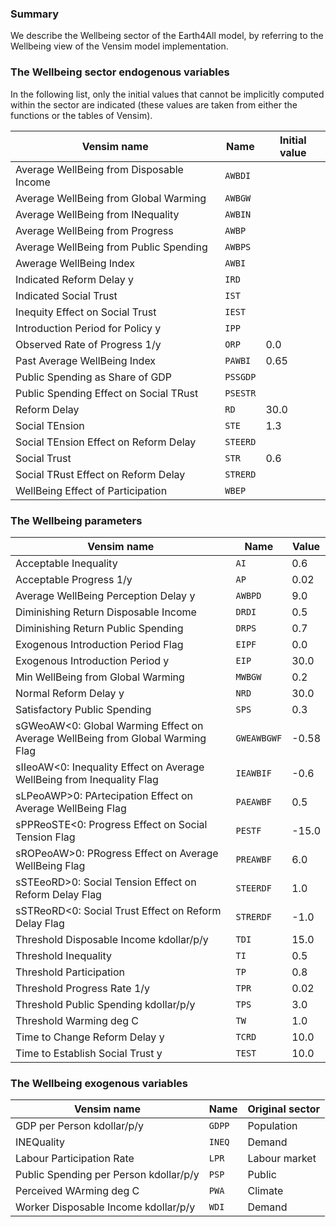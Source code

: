 ### Summary
We describe the Wellbeing sector of the Earth4All model, by referring to the Wellbeing view of the Vensim model implementation.

### The Wellbeing sector endogenous variables

In the following list, only the initial values that cannot be implicitly computed within the sector are indicated (these values are taken from either the functions or the tables of Vensim).

| Vensim name | Name | Initial value |
| --- | --- | --- |
| Average WellBeing from Disposable Income | `AWBDI` |  |
| Average WellBeing from Global Warming | `AWBGW` |  |
| Average WellBeing from INequality | `AWBIN` |  |
| Average WellBeing from Progress | `AWBP` |  |
| Average WellBeing from Public Spending | `AWBPS` |  |
| Awerage WellBeing Index | `AWBI` |  |
| Indicated Reform Delay y | `IRD` |  |
| Indicated Social Trust | `IST` |  |
| Inequity Effect on Social Trust | `IEST` |  |
| Introduction Period for Policy y | `IPP` |  |
| Observed Rate of Progress 1/y | `ORP` | 0.0 |
| Past Average WellBeing Index | `PAWBI` | 0.65 |
| Public Spending as Share of GDP | `PSSGDP` |  |
| Public Spending Effect on Social TRust | `PSESTR` |  |
| Reform Delay | `RD` | 30.0 |
| Social TEnsion | `STE` | 1.3 |
| Social TEnsion Effect on Reform Delay | `STEERD` |  |
| Social Trust | `STR` | 0.6 |
| Social TRust Effect on Reform Delay | `STRERD` |  |
| WellBeing Effect of Participation | `WBEP` |  |

### The Wellbeing parameters

| Vensim name | Name | Value |
| --- | --- | --- |
| Acceptable Inequality | `AI` | 0.6 |
| Acceptable Progress 1/y | `AP` | 0.02 |
| Average WellBeing Perception Delay y | `AWBPD` | 9.0 |
| Diminishing Return Disposable Income | `DRDI` | 0.5 |
| Diminishing Return Public Spending | `DRPS` | 0.7 |
| Exogenous Introduction Period Flag | `EIPF` | 0.0 |
| Exogenous Introduction Period y | `EIP` | 30.0 |
| Min WellBeing from Global Warming | `MWBGW` | 0.2 |
| Normal Reform Delay y | `NRD` | 30.0 |
| Satisfactory Public Spending | `SPS` | 0.3 |
| sGWeoAW<0: Global Warming Effect on Average WellBeing from Global Warming Flag | `GWEAWBGWF` | -0.58 |
| sIIeoAW<0: Inequality Effect on Average WellBeing from Inequality Flag | `IEAWBIF` | -0.6 |
| sLPeoAWP>0: PArtecipation Effect on Average WellBeing Flag | `PAEAWBF` | 0.5 |
| sPPReoSTE<0: Progress Effect on Social Tension Flag | `PESTF` | -15.0 |
| sROPeoAW>0: PRogress Effect on Average WellBeing Flag | `PREAWBF` | 6.0 |
| sSTEeoRD>0: Social Tension Effect on Reform Delay Flag | `STEERDF` | 1.0 |
| sSTReoRD<0: Social Trust Effect on Reform Delay Flag | `STRERDF` | -1.0 |
| Threshold Disposable Income kdollar/p/y | `TDI` | 15.0 |
| Threshold Inequality | `TI` | 0.5 |
| Threshold Participation | `TP` | 0.8 |
| Threshold Progress Rate 1/y | `TPR` | 0.02 |
| Threshold Public Spending kdollar/p/y | `TPS` | 3.0 |
| Threshold Warming deg C | `TW` | 1.0 |
| Time to Change Reform Delay y | `TCRD` | 10.0 |
| Time to Establish Social Trust y | `TEST` | 10.0 |

### The Wellbeing exogenous variables

| Vensim name | Name | Original sector |
| --- | --- | --- |
| GDP per Person kdollar/p/y | `GDPP` | Population |
| INEQuality | `INEQ` | Demand |
| Labour Participation Rate | `LPR` | Labour market |
| Public Spending per Person kdollar/p/y | `PSP` | Public |
| Perceived WArming deg C | `PWA` | Climate |
| Worker Disposable Income kdollar/p/y | `WDI` | Demand |